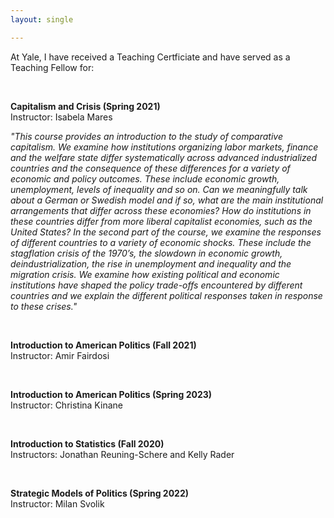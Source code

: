 ```yaml
---
layout: single

---
```



At Yale, I have received a Teaching Certficiate and have served as a Teaching Fellow for: 

 &nbsp;

**Capitalism and Crisis (Spring 2021)** <br />
Instructor: Isabela Mares

_"This course provides an introduction to the study of comparative capitalism. We examine how institutions organizing labor markets, finance and the welfare state differ systematically across advanced industrialized countries and the consequence of these differences for a variety of economic and policy outcomes. These include economic growth, unemployment, levels of inequality and so on. Can we meaningfully talk about a German or Swedish model and if so, what are the main institutional arrangements that differ across these economies? How do institutions in these countries differ from more liberal capitalist economies, such as the United States? In the second part of the course, we examine the responses of different countries to a variety of economic shocks. These include the stagflation crisis of the 1970’s, the slowdown in economic growth, deindustrialization, the rise in unemployment and inequality and the migration crisis. We examine how existing political and economic institutions have shaped the policy trade-offs encountered by different countries and we explain the different political responses taken in response to these crises."_


&nbsp;


**Introduction to American Politics (Fall 2021)** <br />
Instructor: Amir Fairdosi

 &nbsp;

**Introduction to American Politics (Spring 2023)** <br />
Instructor: Christina Kinane

 &nbsp;
 
**Introduction to Statistics (Fall 2020)** <br />
Instructors: Jonathan Reuning-Schere and Kelly Rader

 &nbsp;

**Strategic Models of Politics (Spring 2022)** <br />
Instructor: Milan Svolik

